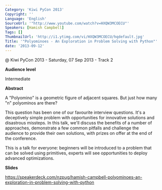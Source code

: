 ```yaml
---
Category: 'Kiwi PyCon 2013'
Copyright: ''
Language: 'English'
SourceUrl: '"http://www.youtube.com/watch?v=HXQW3MCOECU"'
Speakers: [Hamish Campbell]
Tags: []
ThumbnailUrl: 'http://i1.ytimg.com/vi/HXQW3MCOECU/hqdefault.jpg'
Title: '"Polyominoes - An Exploration in Problem Solving with Python"'
date: '2013-09-12'
---
```

@ Kiwi PyCon 2013 - Saturday, 07 Sep 2013 - Track 2

**Audience level**

Intermediate

**Abstract**

A "Polyomino" is a geometric figure of adjacent squares. But just how many "n" polyominos are there?

This question has been one of our favourite interview questions. It's a deceptively simple problem with opportunities for innovative solutions and disastrous missteps. In this talk, we'll discuss the benefits of a number of approaches, demonstrate a few common pitfalls and challenge the audience to provide their own solutions, with prizes on offer at the end of the conference.

This is a talk for everyone: beginners will be introduced to a problem that can be solved using primitives, experts will see opportunities to deploy advanced optimizations.

**Slides**

https://speakerdeck.com/nzpug/hamish-campbell-polyominoes-an-exploration-in-problem-solving-with-python